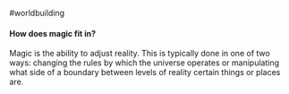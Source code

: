 #worldbuilding 
#### How does magic fit in? 
Magic is the ability to adjust reality. This is typically done in one of two ways: changing the rules by which the universe operates or manipulating what side of a boundary between levels of reality certain things or places are. 